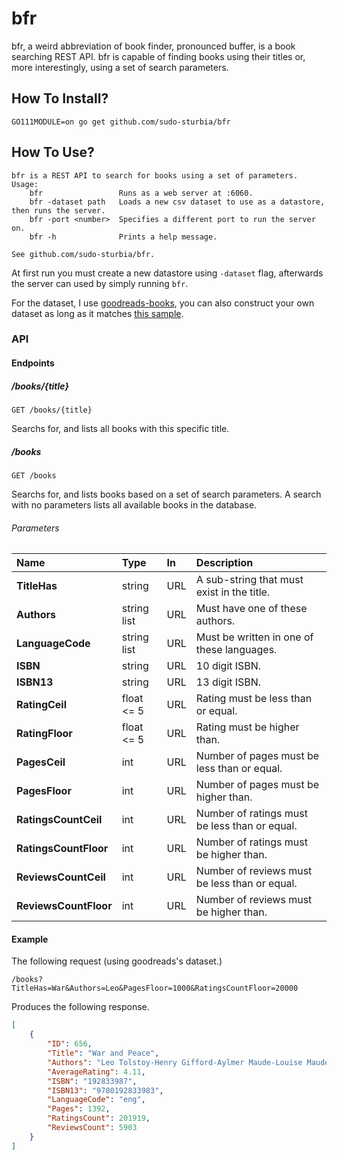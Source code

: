 # bfr
bfr, a weird abbreviation of book finder, pronounced buffer, is a book searching
REST API. bfr is capable of finding books using their titles or, more interestingly,
using a set of search parameters.

## How To Install?
```
GO111MODULE=on go get github.com/sudo-sturbia/bfr
```

## How To Use?
```
bfr is a REST API to search for books using a set of parameters.
Usage:
    bfr                 Runs as a web server at :6060.
    bfr -dataset path   Loads a new csv dataset to use as a datastore, then runs the server.
    bfr -port <number>  Specifies a different port to run the server on.
    bfr -h              Prints a help message.

See github.com/sudo-sturbia/bfr.
```

At first run you must create a new datastore using `-dataset` flag, afterwards
the server can used by simply running `bfr`.

For the dataset, I use [goodreads-books](https://www.kaggle.com/jealousleopard/goodreadsbooks),
you can also construct your own dataset as long as it matches [this sample](test-data/booksTest.csv).

### API
#### Endpoints
##### /books/{title}
```
GET /books/{title}
```
Searchs for, and lists all books with this specific title.

##### /books
```
GET /books
```

Searchs for, and lists books based on a set of search parameters. A search
with no parameters lists all available books in the database.

###### Parameters
| Name                  | Type        | In   | Description                                              |
| :-------------------- | :---------- | :--- | :------------------------------------------------------- |
| **TitleHas**          | string      | URL  | A sub-string that must exist in the title.               |
| **Authors**           | string list | URL  | Must have one of these authors.                          |
| **LanguageCode**      | string list | URL  | Must be written in one of these languages.               |
| **ISBN**              | string      | URL  | 10 digit ISBN.                                           |
| **ISBN13**            | string      | URL  | 13 digit ISBN.                                           |
| **RatingCeil**        | float <= 5  | URL  | Rating must be less than or equal.                       |
| **RatingFloor**       | float <= 5  | URL  | Rating must be higher than.                              |
| **PagesCeil**         | int         | URL  | Number of pages must be less than or equal.              |
| **PagesFloor**        | int         | URL  | Number of pages must be higher than.                     |
| **RatingsCountCeil**  | int         | URL  | Number of ratings must be less than or equal.            |
| **RatingsCountFloor** | int         | URL  | Number of ratings must be higher than.                   |
| **ReviewsCountCeil**  | int         | URL  | Number of reviews must be less than or equal.            |
| **ReviewsCountFloor** | int         | URL  | Number of reviews must be higher than.                   |

#### Example
The following request (using goodreads's dataset.)

```console
/books?TitleHas=War&Authors=Leo&PagesFloor=1000&RatingsCountFloor=20000
```

Produces the following response.

```json
[
	{
		"ID": 656,
		"Title": "War and Peace",
		"Authors": "Leo Tolstoy-Henry Gifford-Aylmer Maude-Louise Maude",
		"AverageRating": 4.11,
		"ISBN": "192833987",
		"ISBN13": "9780192833983",
		"LanguageCode": "eng",
		"Pages": 1392,
		"RatingsCount": 201919,
		"ReviewsCount": 5903
	}
]
```
